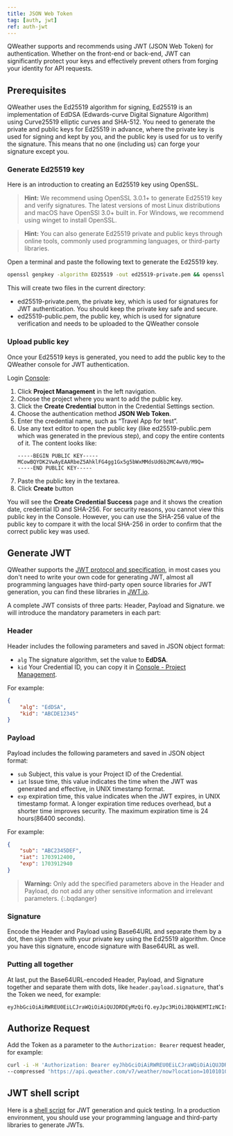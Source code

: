 ```yaml
---
title: JSON Web Token
tag: [auth, jwt]
ref: auth-jwt
---
```


QWeather supports and recommends using JWT (JSON Web Token) for authentication. Whether on the front-end or back-end, JWT can significantly protect your keys and effectively prevent others from forging your identity for API requests.

## Prerequisites

QWeather uses the Ed25519 algorithm for signing, Ed25519 is an implementation of EdDSA (Edwards-curve Digital Signature Algorithm) using Curve25519 elliptic curves and SHA-512. You need to generate the private and public keys for Ed25519 in advance, where the private key is used for signing and kept by you, and the public key is used for us to verify the signature. This means that no one (including us) can forge your signature except you.

### Generate Ed25519 key

Here is an introduction to creating an Ed25519 key using OpenSSL.

> **Hint:** We recommend using OpenSSL 3.0.1+ to generate Ed25519 key and verify signatures. The latest versions of most Linux distributions and macOS have OpenSSl 3.0+ built in. For Windows, we recommend using winget to install OpenSSL.

> **Hint:** You can also generate Ed25519 private and public keys through online tools, commonly used programming languages, or third-party libraries.

Open a terminal and paste the following text to generate the Ed25519 key.

```bash
openssl genpkey -algorithm ED25519 -out ed25519-private.pem && openssl pkey -pubout -in ed25519-private.pem > ed25519-public.pem
```

This will create two files in the current directory:

- ed25519-private.pem, the private key, which is used for signatures for JWT authentication. You should keep the private key safe and secure.
- ed25519-public.pem, the public key, which is used for signature verification and needs to be uploaded to the QWeather console

### Upload public key

Once your Ed25519 keys is generated, you need to add the public key to the QWeather console for JWT authentication.

Login [Console](https://console.qweather.com):

1. Click **Project Management** in the left navigation.
2. Choose the project where you want to add the public key.
3. Click the **Create Credential** button in the Credential Settings section.
4. Choose the authentication method **JSON Web Token**.
5. Enter the credential name, such as “Travel App for test”.
6. Use any text editor to open the public key (like ed25519-public.pem which was generated in the previous step), and copy the entire contents of it. The content looks like:
   ```
   -----BEGIN PUBLIC KEY-----
   MCowBQYDK2VwAyEAARbeZ5AhklFG4gg1Gx5g5bWxMMdsUd6b2MC4wV0/M9Q=
   -----END PUBLIC KEY-----
   ```
7. Paste the public key in the textarea.
8. Click **Create** button

You will see the **Create Credential Success** page and it shows the creation date, credential ID and SHA-256. For security reasons, you cannot view this public key in the Console. However, you can use the SHA-256 value of the public key to compare it with the local SHA-256 in order to confirm that the correct public key was used.

## Generate JWT

QWeather supports the [JWT protocol and specification](https://datatracker.ietf.org/doc/html/rfc7519), in most cases you don't need to write your own code for generating JWT, almost all programming languages have third-party open source libraries for JWT generation, you can find these libraries in [JWT.io]( https://jwt.io/libraries).

A complete JWT consists of three parts: Header, Payload and Signature. we will introduce the mandatory parameters in each part:

### Header

Header includes the following parameters and saved in JSON object format:

- `alg` The signature algorithm, set the value to **EdDSA**.
- `kid` Your Credential ID, you can copy it in [Console - Project Management](https://console.qweather.com/#/apps).

For example:

```json
{
    "alg": "EdDSA",
    "kid": "ABCDE12345"
}
```

### Payload

Payload includes the following parameters and saved in JSON object format:

- `sub` Subject, this value is your Project ID of the Credential.
- `iat` Issue time, this value indicates the time when the JWT was generated and effective, in UNIX timestamp format.
- `exp` expiration time, this value indicates when the JWT expires, in UNIX timestamp format. A longer expiration time reduces overhead, but a shorter time improves security. The maximum expiration time is 24 hours(86400 seconds).

For example:

```json
{
    "sub": "ABC2345DEF",
    "iat": 1703912400,
    "exp": 1703912940
}
```

> **Warning:** Only add the specified parameters above in the Header and Payload, do not add any other sensitive information and irrelevant parameters.
{:.bqdanger}

### Signature

Encode the Header and Payload using Base64URL and separate them by a dot, then sign them with your private key using the Ed25519 algorithm. Once you have this signature, encode signature with Base64URL as well.

### Putting all together

At last, put the Base64URL-encoded Header, Payload, and Signature together and separate them with dots, like `header.payload.signature`, that's the Token we need, for example:

```
eyJhbGciOiAiRWREU0EiLCJraWQiOiAiQUJDRDEyMzQifQ.eyJpc3MiOiJBQkNEMTIzNCIsImlhdCI6MTcwMzkxMjQwMCwiZXhwIjoxNzAzOTEyOTQwfQ.MEQCIFGLmpmAEwuhB74mR04JWg_odEau6KYHYLRXs8Bp_miIAiBMU5O13vnv9ieEBSK71v4UULMI4K5T9El6bCxBkW4BdA
```

## Authorize Request

Add the Token as a parameter to the `Authorization: Bearer` request header, for example:

```bash
curl -i -H 'Authorization: Bearer eyJhbGciOiAiRWREU0EiLCJraWQiOiAiQUJDRDEyMzQifQ.eyJpc3MiOiJBQkNEMTIzNCIsImlhdCI6MTcwMzkxMjQwMCwiZXhwIjoxNzAzOTEyOTQwfQ.MEQCIFGLmpmAEwuhB74mR04JWg_odEau6KYHYLRXs8Bp_miIAiBMU5O13vnv9ieEBSK71v4UULMI4K5T9El6bCxBkW4BdA' \
--compressed 'https://api.qweather.com/v7/weather/now?location=101010100'
```

## JWT shell script

Here is a [shell script](https://gist.github.com/QWRDA/027fd6df142a904f821ea64afb00548b) for JWT generation and quick testing. In a production environment, you should use your programming language and third-party libraries to generate JWTs.